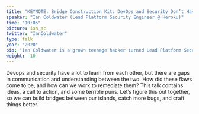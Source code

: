 ```yaml
---
title: "KEYNOTE: Bridge Construction Kit: DevOps and Security Don’t Have to Be Islands"
speaker: "Ian Coldwater (Lead Platform Security Engineer @ Heroku)"
time: "10:05"
picture: ian_ac
twitter: "IanColdwater"
type: talk
year: "2020"
bio: "Ian Coldwater is a grown teenage hacker turned Lead Platform Security Engineer at Heroku, who specializes in hacking and hardening Kubernetes, containers and cloud-native infrastructure. In Animal Crossing, Ian runs The Cloud out of their basement data center. In real life, Ian lives in Minneapolis and tweets @IanColdwater."
weight: -10
---
```


Devops and security have a lot to learn from each other, but there are gaps in communication and understanding between the two. How did these flaws come to be, and how can we work to remediate them? This talk contains ideas, a call to action, and some terrible puns. Let’s figure this out together, so we can build bridges between our islands, catch more bugs, and craft things better.

